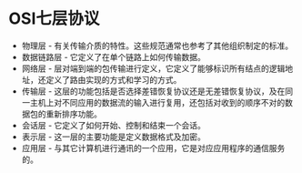 # OSI七层协议
* 物理层 - 有关传输介质的特性。这些规范通常也参考了其他组织制定的标准。
* 数据链路层 - 它定义了在单个链路上如何传输数据。
* 网络层 - 层对端到端的包传输进行定义，它定义了能够标识所有结点的逻辑地址，还定义了路由实现的方式和学习的方式。
* 传输层 - 这层的功能包括是否选择差错恢复协议还是无差错恢复协议，及在同一主机上对不同应用的数据流的输入进行复用，还包括对收到的顺序不对的数据包的重新排序功能。
* 会话层 - 它定义了如何开始、控制和结束一个会话。
* 表示层 - 这一层的主要功能是定义数据格式及加密。
* 应用层 - 与其它计算机进行通讯的一个应用，它是对应应用程序的通信服务的。